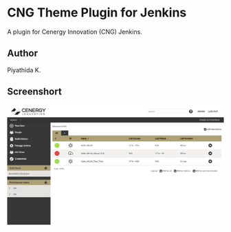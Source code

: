 CNG Theme Plugin for Jenkins
==============================
A plugin for Cenergy Innovation (CNG) Jenkins.

Author
------------------------------
Piyathida K.


Screenshort
------------------------------
![alt text](https://github.com/piyathida/cng-jenkins-theme/blob/master/screenshort-cng-theme.png "CNG Jenkins Theme screenshot")
